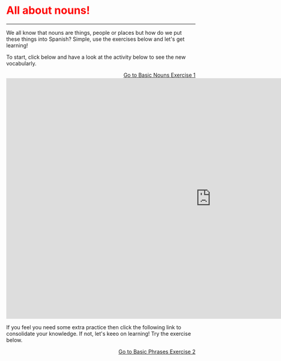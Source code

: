 <h1 style="color:red;"> All about nouns! </h1>
<hr> 
<p> We all know that nouns are things, people or places but how do we put these things into Spanish? Simple, use the exercises below and let's get learning! </p>

  <p> To start, click below and have a look at the activity below to see the new vocabularly. </p> 
  
  <p>
  <a style="float:right;" href="Nouns1.html" class="btn2"> Go to Basic Nouns Exercise 1</a>
  </p> 
  <div style="clear:both;"> </div>
  
  <iframe src="https://h5p.org/h5p/embed/388972" width="1090" height="642" frameborder="0" allowfullscreen="allowfullscreen"></iframe><script src="https://h5p.org/sites/all/modules/h5p/library/js/h5p-resizer.js" charset="UTF-8"></script>
  
  <p> If you feel you need some extra practice then click the following link to consolidate your knowledge. If not, let's keeo on learning! Try the exercise below. 
  
  <p>
  <a style="float:right;" href="Phrases2.html" class="btn2"> Go to Basic Phrases Exercise 2</a>
  </p> 
  <div style="clear:both;"> </div>


